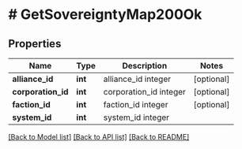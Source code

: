 # # GetSovereigntyMap200Ok

## Properties

Name | Type | Description | Notes
------------ | ------------- | ------------- | -------------
**alliance_id** | **int** | alliance_id integer | [optional]
**corporation_id** | **int** | corporation_id integer | [optional]
**faction_id** | **int** | faction_id integer | [optional]
**system_id** | **int** | system_id integer |

[[Back to Model list]](../../README.md#models) [[Back to API list]](../../README.md#endpoints) [[Back to README]](../../README.md)
